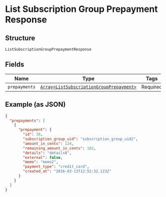 
# List Subscription Group Prepayment Response

## Structure

`ListSubscriptionGroupPrepaymentResponse`

## Fields

| Name | Type | Tags | Description |
|  --- | --- | --- | --- |
| `prepayments` | [`Array<ListSubscriptionGroupPrepayment>`](../../doc/models/list-subscription-group-prepayment.md) | Required | - |

## Example (as JSON)

```json
{
  "prepayments": [
    {
      "prepayment": {
        "id": 38,
        "subscription_group_uid": "subscription_group_uid2",
        "amount_in_cents": 124,
        "remaining_amount_in_cents": 182,
        "details": "details8",
        "external": false,
        "memo": "memo2",
        "payment_type": "credit_card",
        "created_at": "2016-03-13T12:52:32.123Z"
      }
    }
  ]
}
```

